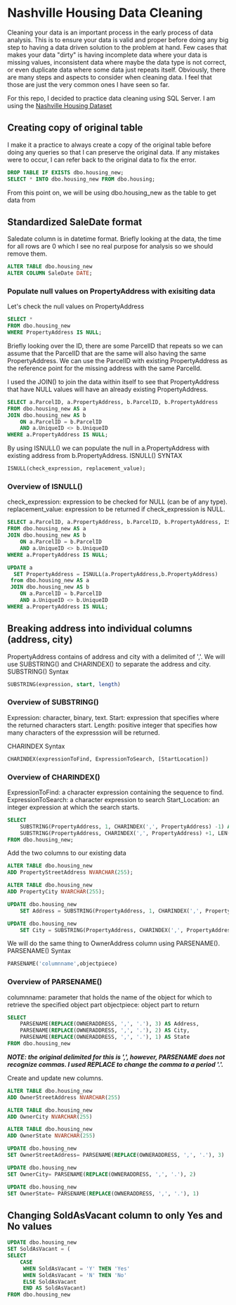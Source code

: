 # Nashville Housing Data Cleaning

Cleaning your data is an important process in the early process of data analysis. This is to ensure your data is valid and proper before doing any big step to having a data driven solution to the problem at hand. Few cases that makes your data "dirty" is having incomplete data where your data is missing values, inconsistent data where maybe the data type is not correct, or even duplicate data where some data just repeats itself. Obviously, there are many steps and aspects to consider when cleaning data. I feel that those are just the very common ones I have seen so far. 

For this repo, I decided to practice data cleaning using SQL Server. I am using the [Nashville Housing Dataset](https://github.com/AlexTheAnalyst/PortfolioProjects/blob/main/Nashville%20Housing%20Data%20for%20Data%20Cleaning.xlsx)

## Creating copy of original table
I make it a practice to always create a copy of the original table before doing any queries so that I can preserve the original data. If any mistakes were to occur, I can refer back to the original data to fix the error.

```sql 
DROP TABLE IF EXISTS dbo.housing_new; 
SELECT * INTO dbo.housing_new FROM dbo.housing;
```

From this point on, we will be using dbo.housing_new as the table to get data from 

## Standardized SaleDate format
Saledate column is in datetime format. Briefly looking at the data, the time for all rows are 0 which I see no real purpose for analysis so we should remove them. 

```sql
ALTER TABLE dbo.housing_new
ALTER COLUMN SaleDate DATE; 
```
### Populate null values on PropertyAddress with exisiting data 
Let's check the null values on PropertyAddress

```sql
SELECT * 
FROM dbo.housing_new
WHERE PropertyAddress IS NULL; 
```

Briefly looking over the ID, there are some ParcelID that repeats so we can assume that the ParcelID that are the same will also having the same PropertyAddress. We can use the ParcelID with existing PropertyAddress as the reference point for the missing address with the same ParcelId. 

I used the JOIN() to join the data within itself to see that PropertyAddress that have NULL values will have an already existing PropertyAddress. 

```sql
SELECT a.ParcelID, a.PropertyAddress, b.ParcelID, b.PropertyAddress
FROM dbo.housing_new AS a
JOIN dbo.housing_new AS b 
	ON a.ParcelID = b.ParcelID
	AND a.UniqueID <> b.UniqueID
WHERE a.PropertyAddress IS NULL; 
```
By using ISNULL() we can populate the null in a.PropertyAddress with existing address from b.PropertyAddress. 
ISNULL() SYNTAX
```sql
ISNULL(check_expression, replacement_value);
```
### Overview of ISNULL()
check_expression: expression to be checked for NULL (can be of any type).
replacement_value: expression to be returned if check_expression is NULL. 

```sql
SELECT a.ParcelID, a.PropertyAddress, b.ParcelID, b.PropertyAddress, ISNULL(a.PropertyAddress,b.PropertyAddress) 
FROM dbo.housing_new AS a
JOIN dbo.housing_new AS b 
	ON a.ParcelID = b.ParcelID
	AND a.UniqueID <> b.UniqueID
WHERE a.PropertyAddress IS NULL;

UPDATE a
  SET PropertyAddress = ISNULL(a.PropertyAddress,b.PropertyAddress)
 from dbo.housing_new AS a
 JOIN dbo.housing_new AS b 
	ON a.ParcelID = b.ParcelID
	AND a.UniqueID <> b.UniqueID
WHERE a.PropertyAddress IS NULL;
```
## Breaking address into individual columns (address, city)

PropertyAddress contains of address and city with a delimited of ','. We will use SUBSTRING() and CHARINDEX() to separate the address and city. 
SUBSTRING() Syntax
```sql
SUBSTRING(expression, start, length)
```
### Overview of SUBSTRING()
Expression: character, binary, text.
Start: expression that specifies where the returned characters start.
Length: positive integer that specifies how many characters of the expresssion will be returned.

CHARINDEX Syntax
```sql 
CHARINDEX(expressionToFind, ExpressionToSearch, [StartLocation])
```
### Overview of CHARINDEX()
ExpressionToFind: a character expression containing the sequence to find.
ExpressionToSearch: a character expression to search 
Start_Location: an integer expression at which the search starts. 

```sql 
SELECT
	SUBSTRING(PropertyAddress, 1, CHARINDEX(',', PropertyAddress) -1) AS Address, 
	SUBSTRING(PropertyAddress, CHARINDEX(',', PropertyAddress) +1, LEN(PropertyAddress)) AS City
FROM dbo.housing_new;
```
Add the two columns to our existing data

```sql
ALTER TABLE dbo.housing_new 
ADD PropertyStreetAddress NVARCHAR(255);
```
```sql
ALTER TABLE dbo.housing_new
ADD PropertyCity NVARCHAR(255);
```
```sql
UPDATE dbo.housing_new
	SET Address = SUBSTRING(PropertyAddress, 1, CHARINDEX(',', PropertyAddress) -1)
```
```sql
UPDATE dbo.housing_new
	SET City = SUBSTRING(PropertyAddress, CHARINDEX(',', PropertyAddress) +1, LEN(PropertyAddress))
```
We will do the same thing to OwnerAddress column using PARSENAME(). 
PARSENAME() Syntax
```sql
PARSENAME('columnname',objectpiece)
```
### Overview of PARSENAME()
columnname: parameter that holds the name of the object for which to retrieve the specified object part
objectpiece: object part to return 

```sql
SELECT 
	PARSENAME(REPLACE(OWNERADDRESS, ',', '.'), 3) AS Address,
	PARSENAME(REPLACE(OWNERADDRESS, ',', '.'), 2) AS City,
	PARSENAME(REPLACE(OWNERADDRESS, ',', '.'), 1) AS State 
FROM dbo.housing_new
```
***NOTE: the original delimited for this is ',', however, PARSENAME does not recognize commas. I used REPLACE to change the comma to a period '.'.***

Create and update new columns. 

```sql
ALTER TABLE dbo.housing_new 
ADD OwnerStreetAddress NVARCHAR(255)
```
```sql
ALTER TABLE dbo.housing_new 
ADD OwnerCity NVARCHAR(255)
```
```sql
ALTER TABLE dbo.housing_new 
ADD OwnerState NVARCHAR(255)
```
```sql
UPDATE dbo.housing_new 
SET OwnerStreetAddress= PARSENAME(REPLACE(OWNERADDRESS, ',', '.'), 3) 
```
```sql
UPDATE dbo.housing_new 
SET OwnerCity= PARSENAME(REPLACE(OWNERADDRESS, ',', '.'), 2) 
```
```sql
UPDATE dbo.housing_new 
SET OwnerState= PARSENAME(REPLACE(OWNERADDRESS, ',', '.'), 1)
```

## Changing SoldAsVacant column to only Yes and No values
```sql
UPDATE dbo.housing_new
SET SoldAsVacant = (
SELECT 
	CASE 
	 WHEN SoldAsVacant = 'Y' THEN 'Yes' 
	 WHEN SoldAsVacant = 'N' THEN 'No' 
	 ELSE SoldAsVacant 
	 END AS SoldAsVacant)
FROM dbo.housing_new
```
